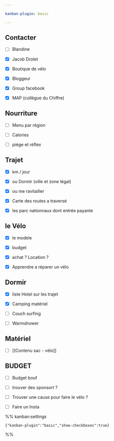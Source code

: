 ```yaml
---

kanban-plugin: basic

---
```


## Contacter

- [ ] Blandine
- [x] Jacob Drolet
- [x] Boutique de vélo
- [x] Bloggeur
- [x] Group facebook
- [x] MAP (collègue du Chiffre)


## Nourriture

- [ ] Menu par région
- [ ] Calories
- [ ] piège et réflex


## Trajet

- [x] km / jour
- [x] ou Dormir (ville et zone légal)
- [x] ou me ravitailler
- [x] Carte des routes a traversé
- [x] les parc nationnaux dont entrée payante


## le Vélo

- [x] le modele
- [x] budget
- [x] achat ? Location ?
- [x] Apprendre a réparer un vélo


## Dormir

- [x] liste Hotel sur les trajet
- [x] Camping matériel
- [ ] Couch surfing
- [ ] Warmshower


## Matériel

- [ ] [[Contenu sac - vélo]]


## BUDGET

- [ ] Budget bouf
- [ ] trouver des sponsort ?
- [ ] Trouver une cause pour faire le vélo ?
- [ ] Faire un Insta




%% kanban:settings
```
{"kanban-plugin":"basic","show-checkboxes":true}
```
%%